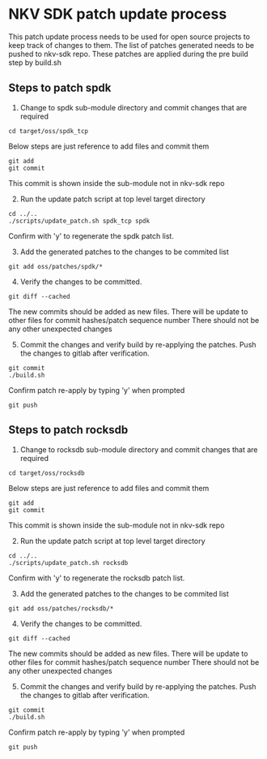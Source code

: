 # NKV SDK patch update process

This patch update process needs to be used for open source projects to keep track of changes to them.
The list of patches generated needs to be pushed to nkv-sdk repo.
These patches are applied during the pre build step by build.sh

## Steps to patch spdk

1. Change to spdk sub-module directory and commit changes that are required
```
cd target/oss/spdk_tcp
```
Below steps are just reference to add files and commit them
```
git add
git commit
```
This commit is shown inside the sub-module not in nkv-sdk repo

2. Run the update patch script at top level target directory
```
cd ../..
./scripts/update_patch.sh spdk_tcp spdk
```
Confirm with 'y' to regenerate the spdk patch list.

3. Add the generated patches to the changes to be commited list
```
git add oss/patches/spdk/*
```
4. Verify the changes to be committed.
```
git diff --cached
```
The new commits should be added as new files.
There will be update to other files for commit hashes/patch sequence number
There should not be any other unexpected changes

5. Commit the changes and verify build by re-applying the patches. Push the changes to gitlab after verification.
```
git commit
./build.sh
```
Confirm patch re-apply by typing 'y' when prompted
```
git push
```
## Steps to patch rocksdb

1. Change to rocksdb sub-module directory and commit changes that are required
```
cd target/oss/rocksdb
```
Below steps are just reference to add files and commit them
```
git add
git commit
```
This commit is shown inside the sub-module not in nkv-sdk repo

2. Run the update patch script at top level target directory
```
cd ../..
./scripts/update_patch.sh rocksdb
```
Confirm with 'y' to regenerate the rocksdb patch list.

3. Add the generated patches to the changes to be commited list
```
git add oss/patches/rocksdb/*
```
4. Verify the changes to be committed.
```
git diff --cached
```
The new commits should be added as new files.
There will be update to other files for commit hashes/patch sequence number
There should not be any other unexpected changes

5. Commit the changes and verify build by re-applying the patches. Push the changes to gitlab after verification.
```
git commit
./build.sh
```
Confirm patch re-apply by typing 'y' when prompted
```
git push
```
